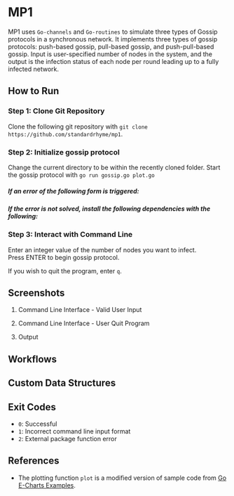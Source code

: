 # MP1
MP1 uses `Go-channels` and `Go-routines` to simulate three types of Gossip protocols in a synchronous network.
It implements three types of gossip protocols: push-based gossip, pull-based gossip, and push-pull-based gossip. 
Input is user-specified number of nodes in the system, and the output is the infection status of each node per round leading up to a fully infected network.

## How to Run

### Step 1: Clone Git Repository
Clone the following git repository with `git clone https://github.com/standardrhyme/mp1`.

### Step 2: Initialize gossip protocol 
Change the current directory to be within the recently cloned folder. Start the gossip protocol with `go run gossip.go plot.go`

##### If an error of the following form is triggered:

##### If the error is not solved, install the following dependencies with the following: 

### Step 3: Interact with Command Line
Enter an integer value of the number of nodes you want to infect.  
Press ENTER to begin gossip protocol. 

If you wish to quit the program, enter `q`.

## Screenshots

1. Command Line Interface - Valid User Input

2. Command Line Interface - User Quit Program

3. Output

## Workflows

## Custom Data Structures

## Exit Codes 
- `0`: Successful
- `1`: Incorrect command line input format
- `2`: External package function error

## References 
- The plotting function `plot` is a modified version of sample code from [Go E-Charts Examples](https://github.com/go-echarts/examples/blob/master/examples/scatter.go "Go E-Charts Examples").
